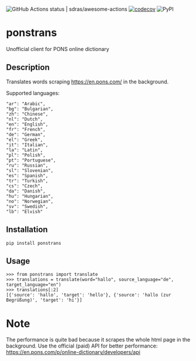 ![GitHub Actions status | sdras/awesome-actions](https://github.com/plysytsya/ponstrans/workflows/tests/badge.svg)
[![codecov](https://codecov.io/gh/plysytsya/ponstrans/branch/master/graph/badge.svg)](https://codecov.io/gh/plysytsya/ponstrans/branch/master/graph/badge.svg)
![PyPI](https://img.shields.io/pypi/v/ponstrans)

# ponstrans


Unofficial client for PONS online dictionary


## Description

Translates words scraping https://en.pons.com/ in the background.

Supported languages:
```
"ar": "Arabic",
"bg": "Bulgarian",
"zh": "Chinese",
"nl": "Dutch",
"en": "English",
"fr": "French",
"de": "German",
"el": "Greek",
"it": "Italian",
"la": "Latin",
"pl": "Polish",
"pt": "Portuguese",
"ru": "Russian",
"sl": "Slovenian",
"es": "Spanish",
"tr": "Turkish",
"cs": "Czech",
"da": "Danish",
"hu": "Hungarian",
"no": "Norwegian",
"sv": "Swedish",
"lb": "Elvish"
```

## Installation
```
pip install ponstrans
```

## Usage

```
>>> from ponstrans import translate
>>> translations = translate(word="hallo", source_language="de", target_language="en")
>>> translations[:2]
[{'source': 'hallo', 'target': 'hello'}, {'source': 'hallo (zur Begrüßung)', 'target': 'hi'}]
```

Note
====

The performance is quite bad because it scrapes the whole
html page in the background. Use the official (paid) API for better performance:
https://en.pons.com/p/online-dictionary/developers/api
